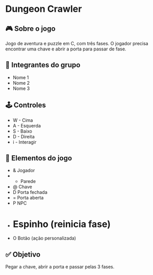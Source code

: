 # Dungeon Crawler

## 🎮 Sobre o jogo

Jogo de aventura e puzzle em C, com três fases. O jogador precisa encontrar uma chave e abrir a porta para passar de fase.

## 👥 Integrantes do grupo

- Nome 1
- Nome 2
- Nome 3

## 🕹️ Controles

- W - Cima  
- A - Esquerda  
- S - Baixo  
- D - Direita  
- i - Interagir

## 🧩 Elementos do jogo

- & Jogador  
- * Parede  
- @ Chave  
- D Porta fechada  
- = Porta aberta  
- P NPC  
- # Espinho (reinicia fase)  
- O Botão (ação personalizada)

## ✅ Objetivo

Pegar a chave, abrir a porta e passar pelas 3 fases.
